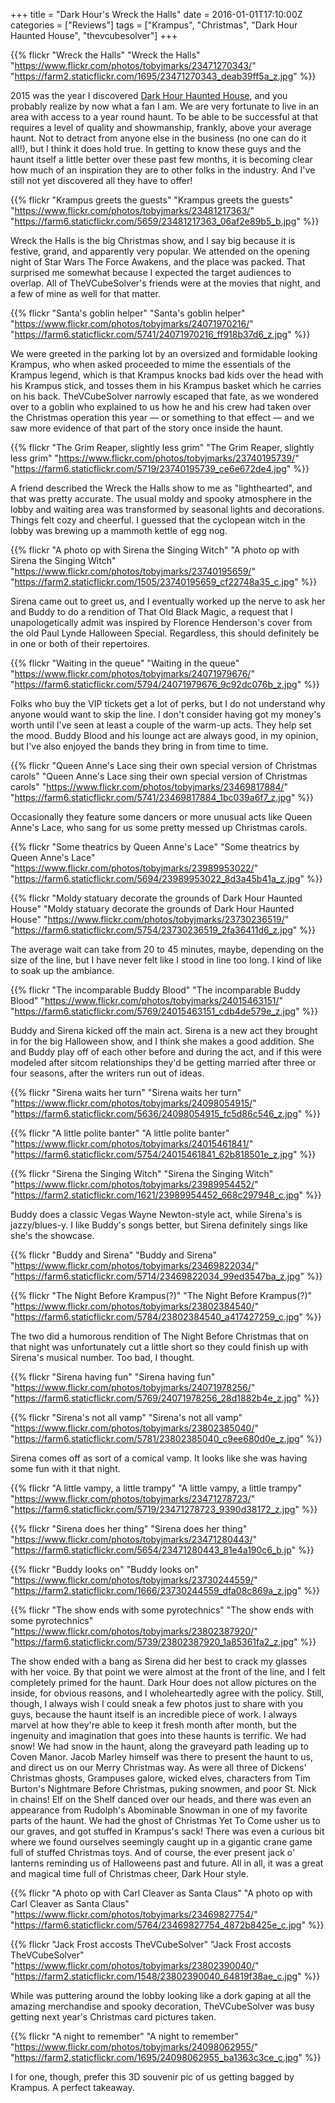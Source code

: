 +++
title = "Dark Hour's Wreck the Halls"
date = 2016-01-01T17:10:00Z
categories = ["Reviews"]
tags = ["Krampus", "Christmas", "Dark Hour Haunted House", "thevcubesolver"]
+++

{{% flickr "Wreck the Halls"
           "Wreck the Halls"
           "https://www.flickr.com/photos/tobyjmarks/23471270343/"
           "https://farm2.staticflickr.com/1695/23471270343_deab39ff5a_z.jpg" %}}

2015 was the year I discovered [Dark Hour Haunted House](http://www.tobyblog.com/2015/09/the-dark-hour-best-haunt-ever.html), and you probably realize by now what a fan I am. We are very fortunate to live in an area with access to a year round haunt. To be able to be successful at that requires a level of quality and showmanship, frankly, above your average haunt. Not to detract from anyone else in the business (no one can do it all!), but I think it does hold true. In getting to know these guys and the haunt itself a little better over these past few months, it is becoming clear how much of an inspiration they are to other folks in the industry. And I've still not yet discovered all they have to offer!
<!--more-->
{{% flickr "Krampus greets the guests"
           "Krampus greets the guests"
           "https://www.flickr.com/photos/tobyjmarks/23481217363/"
           "https://farm6.staticflickr.com/5659/23481217363_06af2e89b5_b.jpg" %}}

Wreck the Halls is the big Christmas show, and I say big because it is festive, grand, and apparently very popular. We attended on the opening night of Star Wars The Force Awakens, and the place was packed. That surprised me somewhat because I expected the target audiences to overlap. All of TheVCubeSolver's friends were at the movies that night, and a few of mine as well for that matter.

{{% flickr "Santa's goblin helper"
           "Santa's goblin helper"
           "https://www.flickr.com/photos/tobyjmarks/24071970216/"
           "https://farm6.staticflickr.com/5741/24071970216_ff918b37d6_z.jpg" %}}
 
We were greeted in the parking lot by an oversized and formidable looking Krampus, who when asked proceeded to mime the essentials of the Krampus legend, which is that Krampus knocks bad kids over the head with his Krampus stick, and tosses them in his Krampus basket which he carries on his back. TheVCubeSolver narrowly escaped that fate, as we wondered over to a goblin who explained to us how he and his crew had taken over the Christmas operation this year — or something to that effect — and we saw more evidence of that part of the story once inside the haunt.

{{% flickr "The Grim Reaper, slightly less grim"
           "The Grim Reaper, slightly less grim"
           "https://www.flickr.com/photos/tobyjmarks/23740195739/"
           "https://farm6.staticflickr.com/5719/23740195739_ce6e672de4.jpg" %}}


A friend described the Wreck the Halls show to me as "lighthearted", and that was pretty accurate. The usual moldy and spooky atmosphere in the lobby and waiting area was transformed by seasonal lights and decorations. Things felt cozy and cheerful. I guessed that the cyclopean witch in the lobby was brewing up a mammoth kettle of egg nog.

{{% flickr "A photo op with Sirena the Singing Witch"
           "A photo op with Sirena the Singing Witch"
           "https://www.flickr.com/photos/tobyjmarks/23740195659/"
           "https://farm2.staticflickr.com/1505/23740195659_cf22748a35_c.jpg" %}}

Sirena came out to greet us, and I eventually worked up the nerve to ask her and Buddy to do a rendition of That Old Black Magic, a request that I unapologetically admit was inspired by Florence Henderson's cover from the old Paul Lynde Halloween Special. Regardless, this should definitely be in one or both of their repertoires.

{{% flickr "Waiting in the queue"
           "Waiting in the queue"
           "https://www.flickr.com/photos/tobyjmarks/24071979676/"
           "https://farm6.staticflickr.com/5794/24071979676_9c92dc076b_z.jpg" %}}

Folks who buy the VIP tickets get a lot of perks, but I do not understand why anyone would want to skip the line. I don't consider having got my money's worth until I've seen at least a couple of the warm-up acts. They help set the mood. Buddy Blood and his lounge act are always good, in my opinion, but I've also enjoyed the bands they bring in from time to time.

{{% flickr "Queen Anne's Lace sing their own special version of Christmas carols"
           "Queen Anne's Lace sing their own special version of Christmas carols"
           "https://www.flickr.com/photos/tobyjmarks/23469817884/"
           "https://farm6.staticflickr.com/5741/23469817884_1bc039a6f7_z.jpg" %}}

Occasionally they feature some dancers or more unusual acts like Queen Anne's Lace, who sang for us some pretty messed up Christmas carols. 

{{% flickr "Some theatrics by Queen Anne's Lace"
           "Some theatrics by Queen Anne's Lace"
           "https://www.flickr.com/photos/tobyjmarks/23989953022/"
           "https://farm6.staticflickr.com/5694/23989953022_8d3a45b41a_z.jpg" %}}

{{% flickr "Moldy statuary decorate the grounds of Dark Hour Haunted House"
           "Moldy statuary decorate the grounds of Dark Hour Haunted House"
           "https://www.flickr.com/photos/tobyjmarks/23730236519/"
           "https://farm6.staticflickr.com/5754/23730236519_2fa36411d6_z.jpg" %}}

The average wait can take from 20 to 45 minutes, maybe, depending on the size of the line, but I have never felt like I stood in line too long. I kind of like to soak up the ambiance.

{{% flickr "The incomparable Buddy Blood"
           "The incomparable Buddy Blood"
           "https://www.flickr.com/photos/tobyjmarks/24015463151/"
           "https://farm6.staticflickr.com/5769/24015463151_cdb4de579e_z.jpg" %}}

Buddy and Sirena kicked off the main act. Sirena is a new act they brought in for the big Halloween show, and I think she makes a good addition. She and Buddy play off of each other before and during the act, and if this were modeled after sitcom relationships they'd be getting married after three or four seasons, after the writers run out of ideas.

{{% flickr "Sirena waits her turn"
           "Sirena waits her turn"
           "https://www.flickr.com/photos/tobyjmarks/24098054915/"
           "https://farm6.staticflickr.com/5636/24098054915_fc5d86c546_z.jpg" %}}

{{% flickr "A little polite banter"
           "A little polite banter"
           "https://www.flickr.com/photos/tobyjmarks/24015461841/"
           "https://farm6.staticflickr.com/5754/24015461841_62b818501e_z.jpg" %}}

{{% flickr "Sirena the Singing Witch"
           "Sirena the Singing Witch"
           "https://www.flickr.com/photos/tobyjmarks/23989954452/"
           "https://farm2.staticflickr.com/1621/23989954452_668c297948_c.jpg" %}}

Buddy does a classic Vegas Wayne Newton-style act, while Sirena's is jazzy/blues-y. I like Buddy's songs better, but Sirena definitely sings like she's the showcase.

{{% flickr "Buddy and Sirena"
           "Buddy and Sirena"
           "https://www.flickr.com/photos/tobyjmarks/23469822034/"
           "https://farm6.staticflickr.com/5714/23469822034_99ed3547ba_z.jpg" %}}

{{% flickr "The Night Before Krampus(?)"
           "The Night Before Krampus(?)"
           "https://www.flickr.com/photos/tobyjmarks/23802384540/"
           "https://farm6.staticflickr.com/5784/23802384540_a417427259_c.jpg" %}}

The two did a humorous rendition of The Night Before Christmas that on that night was unfortunately cut a little short so they could finish up with Sirena's musical number. Too bad, I thought.

{{% flickr "Sirena having fun"
           "Sirena having fun"
           "https://www.flickr.com/photos/tobyjmarks/24071978256/"
           "https://farm6.staticflickr.com/5769/24071978256_28d1882b4e_z.jpg" %}}

{{% flickr "Sirena's not all vamp"
           "Sirena's not all vamp"
           "https://www.flickr.com/photos/tobyjmarks/23802385040/"
           "https://farm6.staticflickr.com/5781/23802385040_c9ee680d0e_z.jpg" %}}

Sirena comes off as sort of a comical vamp. It looks like she was having some fun with it that night.

{{% flickr "A little vampy, a little trampy"
           "A little vampy, a little trampy"
           "https://www.flickr.com/photos/tobyjmarks/23471278723/"
           "https://farm6.staticflickr.com/5719/23471278723_9390d38172_z.jpg" %}}

{{% flickr "Sirena does her thing"
           "Sirena does her thing"
           "https://www.flickr.com/photos/tobyjmarks/23471280443/"
           "https://farm6.staticflickr.com/5654/23471280443_81e4a190c6_b.jp" %}}

{{% flickr "Buddy looks on"
           "Buddy looks on"
           "https://www.flickr.com/photos/tobyjmarks/23730244559/"
           "https://farm2.staticflickr.com/1666/23730244559_dfa08c869a_z.jpg" %}}

{{% flickr "The show ends with some pyrotechnics"
           "The show ends with some pyrotechnics"
           "https://www.flickr.com/photos/tobyjmarks/23802387920/"
           "https://farm6.staticflickr.com/5739/23802387920_1a85361fa2_z.jpg" %}}

The show ended with a bang as Sirena did her best to crack my glasses with her voice. By that point we were almost at the front of the line, and I felt completely primed for the haunt. Dark Hour does not allow pictures on the inside, for obvious reasons, and I wholeheartedly agree with the policy. Still, though, I always wish I could sneak a few photos just to share with you guys, because the haunt itself is an incredible piece of work. I always marvel at how they're able to keep it fresh month after month, but the ingenuity and imagination that goes into these haunts is terrific. We had snow! We had snow in the haunt, along the graveyard path leading up to Coven Manor. Jacob Marley himself was there to present the haunt to us, and direct us on our Merry Christmas way. As were all three of Dickens' Christmas ghosts, Grampuses galore, wicked elves, characters from Tim Burton's Nightmare Before Christmas, puking snowmen, and poor St. Nick in chains! Elf on the Shelf danced over our heads, and there was even an appearance from Rudolph's Abominable Snowman in one of my favorite parts of the haunt. We had the ghost of Christmas Yet To Come usher us to our graves, and got stuffed in Krampus's sack! There was even a curious bit where we found ourselves seemingly caught up in a gigantic crane game full of stuffed Christmas toys. And of course, the ever present jack o' lanterns reminding us of Halloweens past and future. All in all, it was a great and magical time full of Christmas cheer, Dark Hour style.

{{% flickr "A photo op with Carl Cleaver as Santa Claus"
           "A photo op with Carl Cleaver as Santa Claus"
           "https://www.flickr.com/photos/tobyjmarks/23469827754/"
           "https://farm6.staticflickr.com/5764/23469827754_4872b8425e_c.jpg" %}}

{{% flickr "Jack Frost accosts TheVCubeSolver"
           "Jack Frost accosts TheVCubeSolver"
           "https://www.flickr.com/photos/tobyjmarks/23802390040/"
           "https://farm2.staticflickr.com/1548/23802390040_64819f38ae_c.jpg" %}}

While was puttering around the lobby looking like a dork gaping at all the amazing merchandise and spooky decoration, TheVCubeSolver was busy getting next year's Christmas card pictures taken.

{{% flickr "A night to remember"
           "A night to remember"
           "https://www.flickr.com/photos/tobyjmarks/24098062955/"
           "https://farm2.staticflickr.com/1695/24098062955_ba1363c3ce_c.jpg" %}}

I for one, though, prefer this 3D souvenir pic of us getting bagged by Krampus. A perfect takeaway.
